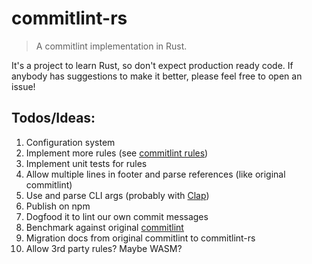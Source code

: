 # commitlint-rs

> A commitlint implementation in Rust.

It's a project to learn Rust, so don't expect production ready code. If anybody has suggestions to make it better, please feel free to open an issue!

## Todos/Ideas:

1. Configuration system
2. Implement more rules (see [commitlint rules](https://github.com/conventional-changelog/commitlint/tree/master/%40commitlint/rules/src))
3. Implement unit tests for rules
4. Allow multiple lines in footer and parse references (like original commitlint)
5. Use and parse CLI args (probably with [Clap](https://docs.rs/clap/latest/clap/index.html))
6. Publish on npm
7. Dogfood it to lint our own commit messages
8. Benchmark against original [commitlint](https://github.com/conventional-changelog/commitlint)
9. Migration docs from original commitlint to commitlint-rs
10. Allow 3rd party rules? Maybe WASM?